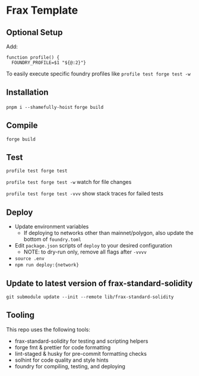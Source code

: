 # Frax Template

## Optional Setup
Add:
```
function profile() {
  FOUNDRY_PROFILE=$1 "${@:2}"}
```
To easily execute specific foundry profiles like `profile test forge test -w`

## Installation
`pnpm i --shamefully-hoist`
`forge build`

## Compile
`forge build`

## Test
`profile test forge test`

`profile test forge test -w` watch for file changes

`profile test forge test -vvv` show stack traces for failed tests

## Deploy
- Update environment variables
  - If deploying to networks other than mainnet/polygon, also update the bottom of `foundry.toml`
- Edit `package.json` scripts of `deploy` to your desired configuration
  - NOTE: to dry-run only, remove all flags after `-vvvv`
- `source .env`
- `npm run deploy:{network}`

## Update to latest version of frax-standard-solidity
`git submodule update --init --remote lib/frax-standard-solidity`

## Tooling
This repo uses the following tools:
- frax-standard-solidity for testing and scripting helpers
- forge fmt & prettier for code formatting
- lint-staged & husky for pre-commit formatting checks
- solhint for code quality and style hints
- foundry for compiling, testing, and deploying
